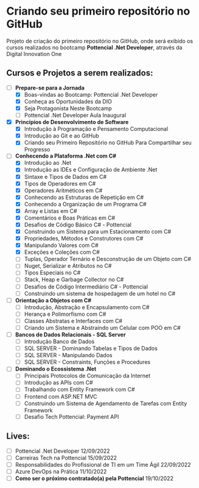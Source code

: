 # Criando seu primeiro repositório no GitHub
Projeto de criação do primeiro repositório no GitHub, onde será exibido os cursos realizados no bootcamp **Pottencial .Net Developer**, através da Digital Innovation One

## Cursos e Projetos a serem realizados:
- [ ] **Prepare-se para a Jornada**  
  - [X] Boas-vindas ao Bootcamp: Pottencial .Net Developer  
  - [X] Conheça as Oportunidades da DIO   
  - [X] Seja Protagonista Neste Bootcamp
  - [ ] Pottencial .Net Developer Aula Inaugural   
- [X] **Princípios de Desenvolvimento de Software**  
  - [X] Introdução à Programação e Pensamento Computacional
  - [X] Introdução ao Git e ao GitHub  
  - [X] Criando seu Primeiro Repositório no GitHub Para Compartilhar seu Progresso  
- [ ] **Conhecendo a Plataforma .Net com C#**  
  - [X] Introdução ao .Net
  - [X] Introdução as IDEs e Configuração de Ambiente .Net
  - [X] Sintaxe e Tipos de Dados em C#
  - [X] Tipos de Operadores em C#
  - [X] Operadores Aritméticos em C#
  - [X] Conhecendo as Estruturas de Repetição em C#
  - [X] Conhecendo a Organização de um Programa C#
  - [X] Array e Listas em C#
  - [X] Comentários e Boas Práticas em C#
  - [X] Desafios de Código Básico C# - Pottencial
  - [X] Construindo um Sistema para um Estacionamento com C#
  - [X] Propriedades, Métodos e Construtores com C#
  - [X] Manipulando Valores com C#
  - [X] Exceções e Coleções com C#
  - [ ] Tuplas, Operador Ternário e Desconstrução de um Objeto com C#
  - [ ] Nuget, Serializar e Atributos no C#
  - [ ] Tipos Especiais no C#
  - [ ] Stack, Heap e Garbage Collector no C#
  - [ ] Desafios de Código Intermediário C# - Pottencial
  - [ ] Construindo um sistema de hospedagem de um hotel no C#
- [ ] **Orientação a Objetos com C#**
  - [ ] Introdução, Abstração e Encapsulamento com C#
  - [ ] Herança e Polimorfismo com C#
  - [ ] Classes Abstratas e Interfaces com C#
  - [ ] Criando um Sistema e Abstraindo um Celular com POO em C#
- [ ] **Bancos de Dados Relacionais - SQL Server**
  - [ ] Introdução Banco de Dados
  - [ ] SQL SERVER - Dominando Tabelas e Tipos de Dados
  - [ ] SQL SERVER - Manipulando Dados
  - [ ] SQL SERVER - Constraints, Funções e Procedures
- [ ] **Dominando o Ecossistema .Net**
  - [ ] Principais Protocolos de Comunicação da Internet
  - [ ] Introdução as APIs com C#
  - [ ] Trabalhando com Entity Framework com C#
  - [ ] Frontend com ASP.NET MVC
  - [ ] Construindo um Sistema de Agendamento de Tarefas com Entity Framework
  - [ ] Desafio Tech Pottencial: Payment API  

## Lives:
- [ ] Pottencial .Net Developer 12/09/2022
- [ ] Carreiras Tech na Pottencial 15/09/2022
- [ ] Responsabilidades do Profissional de TI em um Time Ágil 22/09/2022
- [ ] Azure DevOps na Prática 11/10/2022
- [ ] **Como ser o próximo contratado(a) pela Pottencial** 19/10/2022
